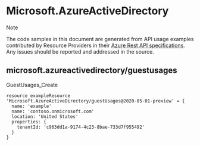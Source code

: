 # Microsoft.AzureActiveDirectory
  
> [!NOTE]
> The code samples in this document are generated from API usage examples contributed by Resource Providers in their [Azure Rest API specifications](https://github.com/Azure/azure-rest-api-specs). Any issues should be reported and addressed in the source.


## microsoft.azureactivedirectory/guestusages

GuestUsages_Create
```bicep
resource exampleResource 'Microsoft.AzureActiveDirectory/guestUsages@2020-05-01-preview' = {
  name: 'example'
  name: 'contoso.onmicrosoft.com'
  location: 'United States'
  properties: {
    tenantId: 'c963dd1a-9174-4c23-8bae-733d7f955492'
  }
}
```
